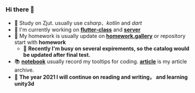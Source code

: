 ### Hi there 👋

<!--
**h1542462994/h1542462994** is a ✨ _special_ ✨ repository because its `README.md` (this file) appears on your GitHub profile.

Here are some ideas to get you started:

- 🔭 I’m currently working on ...
- 🌱 I’m currently learning ...
- 👯 I’m looking to collaborate on ...
- 🤔 I’m looking for help with ...
- 💬 Ask me about ...
- 📫 How to reach me: ...
- 😄 Pronouns: ...
- ⚡ Fun fact: ...
-->

- 🎫 Study on Zjut. usually use *csharp*、*kotlin* and *dart*
- 🛫 I'm currently working on [**flutter-class**](https://github.com/h1542462994/flutter-class) and [**server**](https://github.com/h1542462994/server)
- 🚀 My homework is usually update on [**homework.gallery**](https://github.com/h1542462994/homework.gallery) or repository start with **homework**
  - 🔔 **Recently I'm busy on several expirements, so the catalog would be updated after final test.**
- 📚 [**notebook**](https://h1542462994.github.io/notebook) usually record my tooltips for coding. [**article**](https://h1542462994.github.io/article) is my article archive.
- 🔔 **The year 2021 I will continue on reading and writing， and learning unity3d**
